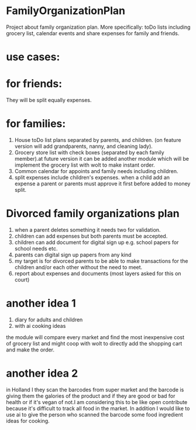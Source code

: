 # FamilyOrganizationPlan
Project about family organization plan. More specifically: toDo lists including grocery list, calendar events and share expenses for family and friends.

# use cases:

# for friends:
They will be split equally expenses.

# for families:
1. House toDo list plans separated by parents, and children. (on feature version will add grandparents, nanny, and cleaning lady).
2. Grocery store list with check boxes (separated by each family member).at future version it can be added another module which will be implement the grocery list with wolt to make instant order.
3. Common calendar for appoints and family needs including children.
5. split expenses include children's expenses. when a child add an expense a parent or parents must approve it first before added to money split.


# Divorced family organizations plan
1. when a parent deletes something it needs two for validation.
2. children can add expenses but both parents must be accepted.
3. children can add document for digital sign up e.g. school papers for school needs etc.
4. parents can digital sign up papers from any kind
5. my target is for divorced parents to be able to make transactions for the children and/or each other without the need to meet.
6. report about expenses and documents (most layers asked for this on court)

# another idea 1
1. diary for adults and children
2. with ai cooking ideas

the module will compare every market and find the most inexpensive cost of grocery list and might coop with wolt to directly add the shopping cart and make the order.

# another idea 2
in Holland I they scan the barcodes from super market and the barcode is giving them the galories of the product and if they are good or bad for health or if it's vegan of not.I am considering this to be like open contribute because it's difficult to track all food in the market. In addition I would like to use ai to give the person who scanned the barcode some food ingredient ideas for cooking.
